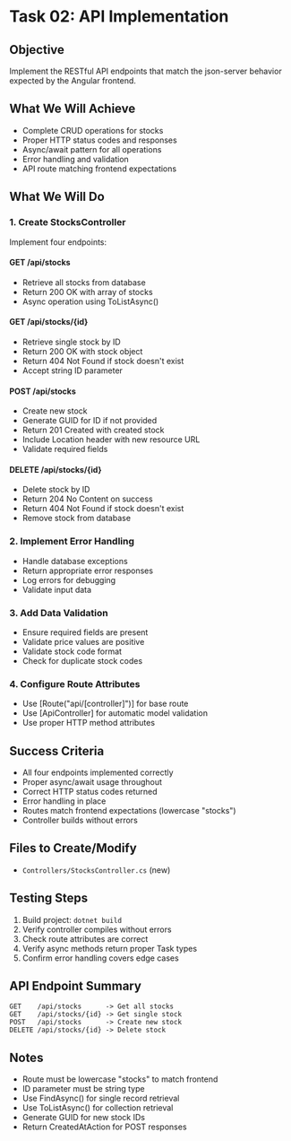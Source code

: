 # Task 02: API Implementation

## Objective
Implement the RESTful API endpoints that match the json-server behavior expected by the Angular frontend.

## What We Will Achieve
- Complete CRUD operations for stocks
- Proper HTTP status codes and responses
- Async/await pattern for all operations
- Error handling and validation
- API route matching frontend expectations

## What We Will Do

### 1. Create StocksController
Implement four endpoints:

#### GET /api/stocks
- Retrieve all stocks from database
- Return 200 OK with array of stocks
- Async operation using ToListAsync()

#### GET /api/stocks/{id}
- Retrieve single stock by ID
- Return 200 OK with stock object
- Return 404 Not Found if stock doesn't exist
- Accept string ID parameter

#### POST /api/stocks
- Create new stock
- Generate GUID for ID if not provided
- Return 201 Created with created stock
- Include Location header with new resource URL
- Validate required fields

#### DELETE /api/stocks/{id}
- Delete stock by ID
- Return 204 No Content on success
- Return 404 Not Found if stock doesn't exist
- Remove stock from database

### 2. Implement Error Handling
- Handle database exceptions
- Return appropriate error responses
- Log errors for debugging
- Validate input data

### 3. Add Data Validation
- Ensure required fields are present
- Validate price values are positive
- Validate stock code format
- Check for duplicate stock codes

### 4. Configure Route Attributes
- Use [Route("api/[controller]")] for base route
- Use [ApiController] for automatic model validation
- Use proper HTTP method attributes

## Success Criteria
- All four endpoints implemented correctly
- Proper async/await usage throughout
- Correct HTTP status codes returned
- Error handling in place
- Routes match frontend expectations (lowercase "stocks")
- Controller builds without errors

## Files to Create/Modify
- `Controllers/StocksController.cs` (new)

## Testing Steps
1. Build project: `dotnet build`
2. Verify controller compiles without errors
3. Check route attributes are correct
4. Verify async methods return proper Task types
5. Confirm error handling covers edge cases

## API Endpoint Summary
```
GET    /api/stocks      -> Get all stocks
GET    /api/stocks/{id} -> Get single stock
POST   /api/stocks      -> Create new stock
DELETE /api/stocks/{id} -> Delete stock
```

## Notes
- Route must be lowercase "stocks" to match frontend
- ID parameter must be string type
- Use FindAsync() for single record retrieval
- Use ToListAsync() for collection retrieval
- Generate GUID for new stock IDs
- Return CreatedAtAction for POST responses
